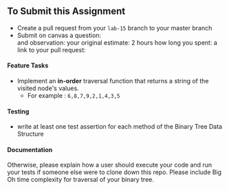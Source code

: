 ## To Submit this Assignment
* Create a pull request from your `lab-15` branch to your master branch
* Submit on canvas 
a question:  
and observation: 
your original estimate: 2 hours
how long you spent: 
a link to your pull request: 

#### Feature Tasks  
 * Implement an **in-order** traversal function that returns a string of the visited node's values.
      * For example : `6,8,7,9,2,1,4,3,5`
   
 #### Testing
* write at least one test assertion for each method of the Binary Tree Data Structure
   
####  Documentation
Otherwise, please explain how a user should execute your code and run your tests if someone else were to clone down this repo. Please include Big Oh time complexity for traversal of your binary tree. 
